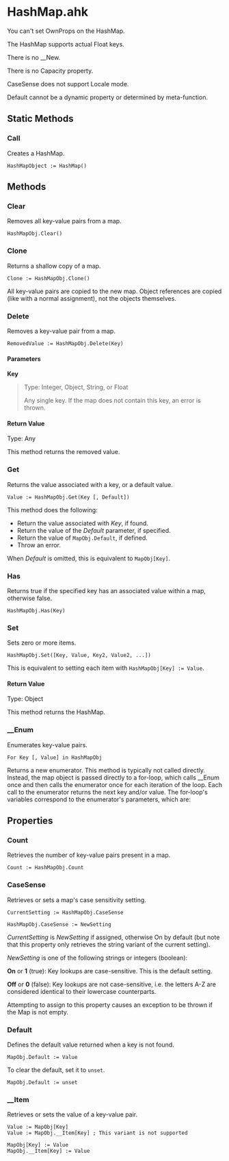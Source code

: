 # HashMap.ahk

You can't set OwnProps on the HashMap.

The HashMap supports actual Float keys.

There is no __New.

There is no Capacity property.

CaseSense does not support Locale mode.

Default cannot be a dynamic property or determined by meta-function.

## Static Methods

### Call

Creates a HashMap.

```ahk
HashMapObject := HashMap()
```

## Methods

### Clear

Removes all key-value pairs from a map.

```ahk
HashMapObj.Clear()
```

### Clone

Returns a shallow copy of a map.

```ahk
Clone := HashMapObj.Clone()
```

All key-value pairs are copied to the new map. Object references are copied
(like with a normal assignment), not the objects themselves.

### Delete

Removes a key-value pair from a map.

```ahk
RemovedValue := HashMapObj.Delete(Key)
```

#### Parameters

**Key**

> Type: Integer, Object, String, or Float
>
> Any single key. If the map does not contain this key, an error is thrown.

#### Return Value

Type: Any

This method returns the removed value.

### Get

Returns the value associated with a key, or a default value.

```ahk
Value := HashMapObj.Get(Key [, Default])
```

This method does the following:

* Return the value associated with *Key*, if found.
* Return the value of the *Default* parameter, if specified.
* Return the value of `MapObj.Default`, if defined.
* Throw an error.

When *Default* is omitted, this is equivalent to `MapObj[Key]`.

### Has

Returns true if the specified key has an associated value within a map,
otherwise false.

```ahk
HashMapObj.Has(Key)
```

### Set

Sets zero or more items.

```ahk
HashMapObj.Set([Key, Value, Key2, Value2, ...])
```

This is equivalent to setting each item with `HashMapObj[Key] := Value`.

#### Return Value

Type: Object

This method returns the HashMap.

### __Enum

Enumerates key-value pairs.

```ahk
For Key [, Value] in HashMapObj
```

Returns a new enumerator. This method is typically not called directly. Instead,
the map object is passed directly to a for-loop, which calls __Enum once and
then calls the enumerator once for each iteration of the loop. Each call to the
enumerator returns the next key and/or value. The for-loop's variables
correspond to the enumerator's parameters, which are:

## Properties

### Count

Retrieves the number of key-value pairs present in a map.

```ahk
Count := HashMapObj.Count
```

### CaseSense

Retrieves or sets a map's case sensitivity setting.

```ahk
CurrentSetting := HashMapObj.CaseSense
```

```ahk
HashMapObj.CaseSense := NewSetting
```

*CurrentSetting* is *NewSetting* if assigned, otherwise On by default (but note
that this property only retrieves the string variant of the current setting).

*NewSetting* is one of the following strings or integers (boolean):

**On** or **1** (true): Key lookups are case-sensitive. This is the default
setting.

**Off** or **0** (false): Key lookups are not case-sensitive, i.e. the letters
A-Z are considered identical to their lowercase counterparts.

Attempting to assign to this property causes an exception to be thrown if the
Map is not empty.

### Default

Defines the default value returned when a key is not found.

```ahk
MapObj.Default := Value
```

To clear the default, set it to `unset`.

```ahk
MapObj.Default := unset
```

### __Item

Retrieves or sets the value of a key-value pair.

```ahk
Value := MapObj[Key]
Value := MapObj.__Item[Key] ; This variant is not supported
```

```ahk
MapObj[Key] := Value
MapObj.__Item[Key] := Value
```